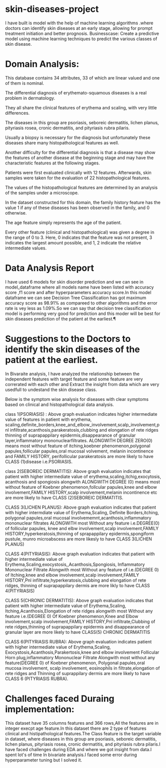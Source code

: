# skin-diseases-project
I have built is model with  the help of machine learning algorithms .where doctors can identify skin diseases at an early stage, allowing for prompt treatment initiation and better prognosis.
Businesscase:
Create a predictive model using machine learning techniques to predict the various classes of skin disease.

# Domain Analysis:
This database contains 34 attributes, 33 of which are linear valued and one of them is
nominal.

The differential diagnosis of erythemato-squamous diseases is a real problem in dermatology.

They all share the clinical features of erythema and scaling, with very little differences. 

The diseases in this group are psoriasis, seboreic dermatitis, lichen planus, pityriasis rosea, cronic dermatitis, and pityriasis rubra pilaris.

Usually a biopsy is necessary for the diagnosis but unfortunately these diseases share many
histopathological features as well. 

Another difficulty for the differential diagnosis is that a disease may show the features of another disease at the beginning stage and may have the characteristic features at the following stages.

Patients were first evaluated clinically with 12 features. Afterwards, skin samples were taken for the evaluation of 22
histopathological features. 

The values of the histopathological features are determined by an analysis of the samples under a microscope.

In the dataset constructed for this domain, the family history feature has the value 1 if any of these diseases has been
observed in the family, and 0 otherwise. 

The age feature simply represents the age of the patient. 

Every other feature (clinical and histopathological) was given a degree in the range of 0 to 3. Here, 0 indicates that the feature was not present, 3 indicates the largest amount possible, and 1, 2 indicate the relative intermediate values.

# Data Analysis Report
I have used 6 models for skin disorder prediction and we can see in model_dataframe where all models name have been listed with accuracy score ,f1 score and after hyperparameters accuracy score.In this model dataframe we can see Decision Tree Classification has got maximum accuracy score as 98.91% as compareed to other algorithms and the error rate is vey less as 1.09%.So we can say that decision tree classification model is performing very good for prediction and this moder will be best for skin diseases prediction of the patient at the earliest.¶
# Suggestions to the Doctors to identify the skin diseases of the patient at the earliest.
In Bivaraite analysis, I have analyzed the relationship between the independent features with target feature and some feature are very correrated with each other and Extract the insight from data which are very usedfull to undestand the skin disease class.

Below is the symptom wise analysis for diseases with clear symptoms based on clinical and histopathological data analysis.

class 1(PSORIASIS) : Above graph evaluation indicates higher intermediate value of features in patient with erythema, scaling,definite_borders,knee_and_elbow_involvement,scalp_involvement,pnl infiltrate,acanthosis,parakeratosis,clubbing and elongation of rete ridges thinning of suprapappilary epidermis,disappearance of granular layer,inflammatory mononuclearfiltrates. ALONGWITH DEGREE ZERO(0) means most without feature of itching,koebner phenomenon,polygonal papules,follicular papules,oral mucosal volvement, melanin incontinence and FAMILY HISTORY, perifollicular parakeratosis are more likely to have CLASS (1)disease i.e.PSORIASIS.

class 2(SEBOREIC DERMATITIS): Above graph evaluation indicates that patient with higher intermediate value of erythema,scaling,itchig,exocytosis, acanthosis and spongiosis alongwith ALONGWITH DEGREE (0) means most without feature of Koebner phenomenon,follcular papules,knee and elbow involvement,FAMILY HISTORY,scalp involvement,melanin incontinence etc are more likely to have CLASS (2)SEBOREIC DERMATITIS.

CLASS 3(LICHEN PLANUS): Above graph evaluation indicates that patient with higher intermdiate value of Erythema,Scaling, Definite Borders,itching, polygonal papules,oral mucosal involvememnt,acanthosis,inflammatory mononuclear filtrates ALONGWITH most Without any feature i.e.DEGREE(0) of follicular papules, knee and elbw involvement,scalp involvement,FAMILY HISTORY,hyperkeratosis,thinning of sprapappilary epidermis,spongiform pustule, munro microabscess are more likesly to have CLASS 3(LICHEN PLANUS)

CLASS 4(PITYRIASIS): Above graph evaluation indicates that patient with higher intermediate value of Erythema,Scaling,exocystosis,,Acanthosis,Spongiosis, Inflammatory Mononuclear Filtrate Alongwith most Without any feature of i.e.(DEGREE 0) of Itching,knee and elbow involvement,scalp involvement,FAMILY HISTORY,Pnl infiltrate,hyperkeratosis,clubbing and elongation of rete ridges, thinning of suprapappilary dermis are more likly to have CLASS 4(PITYRIASIS)

CLASS 5(CHRONIC DERMATITIS): Above graph evaluation indicates that patient with higher intermediate value of Erythema,Scaling, Itching,Acanthosis,Elongation of rete ridges alongwith most Without any feature i.e.(DEGREE 0) Of Koebner phenomenon,Knee and Elbow involvement,scalp involvement,FAMILY HISTORY,Pnl infiltrate,Clubbing of rete ridges,thinning of suprapappilary epidermis and disappearance of granular layer are more likely to have CLASS(5) CHRONIC DERMATITIS

CLASS 6(PITYRIASIS RUBRA): Above graph evaluation indicates patient with higher intermediate value of Erythema,Scaling, Exocystosis,Acanthosis,Parakertosis,knee and elbow involvement Follicular Horn plug,inflammatory Mononuclear Filtrate Alongwith most without any feature(DEGREE 0) of Koebner phenomenon, Polygonal papules,oral mucosa involvement, scalp involvement, eosinophils in filtrate,elongation of rete ridges and Thinning of suprappilary dermis are more likely to have CLASS 6 (PITYRIASIS RUBRA).

# Challenges faced Duraing implementation:
This dataset have 35 columns features and 366 rows,All the features are in integer execpt age feature.In this dataset there are 2 type of features clinical and histipathological features.The Class feature is the target variable in dataset, where diseases in this group are psoriasis, seboreic dermatitis, lichen planus, pityriasis rosea, cronic dermatitis, and pityriasis rubra pilaris.I have faced challenges during EDA and where we got insight from data.I spent lot's of time In bivariate analysis.I faced some error during hyperparameter tuning but I solved it.
